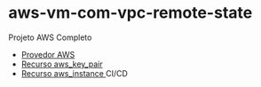# aws-vm-com-vpc-remote-state

Projeto AWS Completo 

-  [ Provedor AWS ]( https://registry.terraform.io/providers/hashicorp/aws/latest/docs )
-  [ Recurso aws_key_pair ]( https://registry.terraform.io/providers/hashicorp/aws/latest/docs/resources/key_pair )
-  [ Recurso aws_instance ]( https://registry.terraform.io/providers/hashicorp/aws/latest/docs/resources/instance )
CI/CD

